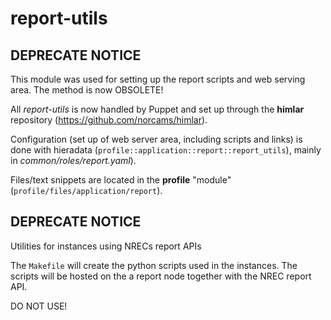 # report-utils

DEPRECATE NOTICE
----------------

This module was used for setting up the report scripts and web
serving area. The method is now OBSOLETE!

All *report-utils* is now handled by Puppet and set up through
the **himlar** repository (https://github.com/norcams/himlar).

Configuration (set up of web server area, including scripts and links)
is done with hieradata (`profile::application::report::report_utils`),
mainly in *common/roles/report.yaml*).

Files/text snippets are located in the **profile** "module" (`profile/files/application/report`).

DEPRECATE NOTICE
----------------

Utilities for instances using NRECs report APIs

The `Makefile` will create the python scripts used in the instances. The
scripts will be hosted on the a report node together with the NREC report API.


DO NOT USE!
